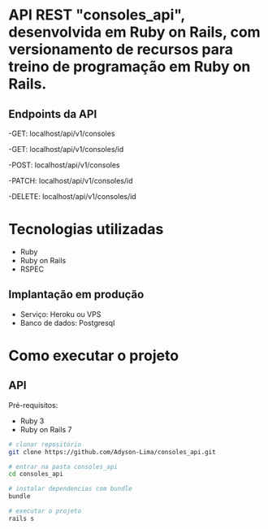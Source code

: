 # API REST "consoles_api", desenvolvida em Ruby on Rails, com versionamento de recursos para treino de programação em Ruby on Rails.

## Endpoints da API
-GET: localhost/api/v1/consoles

-GET: localhost/api/v1/consoles/id

-POST: localhost/api/v1/consoles

-PATCH: localhost/api/v1/consoles/id

-DELETE: localhost/api/v1/consoles/id

# Tecnologias utilizadas

- Ruby
- Ruby on Rails
- RSPEC

## Implantação em produção
- Serviço: Heroku ou VPS
- Banco de dados: Postgresql

# Como executar o projeto

## API
Pré-requisitos:

- Ruby 3
- Ruby on Rails 7

```bash
# clonar repositório
git clone https://github.com/Adyson-Lima/consoles_api.git

# entrar na pasta consoles_api
cd consoles_api

# instalar dependencias com bundle
bundle

# executar o projeto
rails s
```
